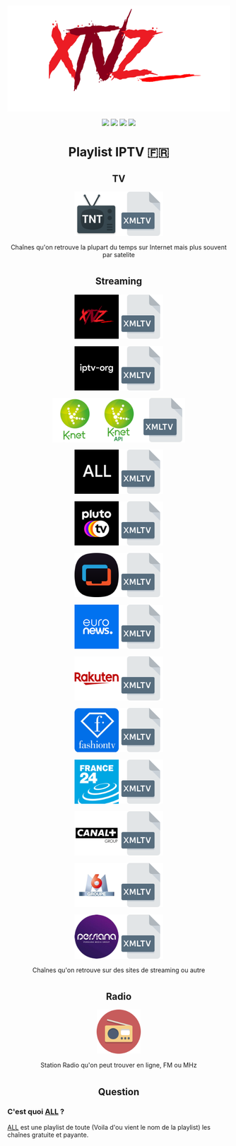 <div align="center">
  <a href="https://github.com/LeBazarDeBryan/XTVZ_/"><img src="Images/Logo.png" /></a>
  
  <a href="https://github.com/LeBazarDeBryan/XTVZ_/stargazers"><img src="https://img.shields.io/github/stars/LeBazarDeBryan/XTVZ_?color=ff0000&style=for-the-badge&label=%C3%89toile" /></a>
  <a href="https://github.com/LeBazarDeBryan/XTVZ_/forks"><img src="https://img.shields.io/github/forks/LeBazarDeBryan/XTVZ_?color=ff0000&style=for-the-badge&label=Fork" /></a>
  <a href="https://github.com/LeBazarDeBryan/XTVZ_/watchers"><img src="https://img.shields.io/github/watchers/LeBazarDeBryan/XTVZ_?color=ff0000&style=for-the-badge&label=Watchers" /></a>
  <a href="https://github.com/LeBazarDeBryan/XTVZ_/issues"><img src="https://img.shields.io/github/issues/LeBazarDeBryan/XTVZ_?color=ff0000&style=for-the-badge&label=Issues" /></a>

#

<h1>Playlist IPTV 🇫🇷</h1>


<h2>TV</h2>
  <p>
    <a href="IPTV/TNT.m3u?raw=true"><img height="100" width="100" src="Images/TNT.png" /></a><a href="https://xmltvfr.fr/xmltv/xmltv_tnt.xml"><img height="100" width="100" src="Images/XMLTV.png" /></a>
    <p>Chaînes qu'on retrouve la plupart du temps sur Internet mais plus souvent par satelite
  </p>
  
#

<h2>Streaming</h2>
  <a href="IPTV/Streaming.m3u?raw=true"><img height="100" width="100" src="Images/XTVZ_.png" /></a><a href="https://xmltvfr.fr/xmltv/xmltv.xml"><img height="100" width="100" src="Images/XMLTV.png" /></a>
  
  <a href="https://github.com/iptv-org/iptv/blob/master/streams/fr.m3u?raw=true"><img height="100" width="100" src="Images/iptv-org.png" /></a><a href="https://xmltvfr.fr/xmltv/xmltv_fr.xml"><img height="100" width="100" src="Images/XMLTV.png" /></a>
  
  <a href="http://v.ktv.zone/l.m3u"><img height="100" width="100" src="Images/K-Net.png" /></a><a href="https://api-tv.k-sys.ch/m3u8"><img height="100" width="100" src="Images/K-Net%20API.png" /></a><a href="http://v.ktv.zone/x.xml"><img height="100" width="100" src="Images/XMLTV.png" /></a>
  
  <a href="IPTV/ALL.m3u?raw=true"><img height="100" width="100" src="Images/All.png" /></a><a href="https://xmltvfr.fr/xmltv/xmltv.xml"><img height="100" width="100" src="Images/XMLTV.png" /></a>
  
  <a href="https://i.mjh.nz/PlutoTV/fr.m3u8"><img height="100" width="100" src="Images/Pluto%20TV.png" /></a><a href="https://i.mjh.nz/PlutoTV/fr.xml"><img height="100" width="100" src="Images/XMLTV.png" /></a>

  <a href="https://i.mjh.nz/SamsungTVPlus/fr.m3u8"><img height="100" width="100" src="Images/Samsung%20TV%20Plus.png?raw=true" /></a><a href="https://i.mjh.nz/SamsungTVPlus/fr.xml"><img height="100" width="100" src="Images/XMLTV.png" /></a>

  <a href="https://github.com/iptv-org/iptv/blob/master/streams/fr_euronews.m3u?raw=true"><img height="100" width="100" src="Images/euronews.png" /></a><a href="https://xmltvfr.fr/xmltv/xmltv.xml"><img height="100" width="100" src="Images/XMLTV.png" /></a>

  <a href="https://github.com/iptv-org/iptv/blob/master/streams/fr_rakuten.m3u?raw=true"><img height="100" width="100" src="Images/Rakuten.png" /></a><a href="https://xmltvfr.fr/xmltv/xmltv_fr.xml"><img height="100" width="100" src="Images/XMLTV.png" /></a>

  <a href="https://github.com/iptv-org/iptv/blob/master/streams/fr_fashiontv.m3u?raw=true"><img height="100" width="100" src="Images/Fashion%20TV.png" /></a><a href="https://xmltvfr.fr/xmltv/xmltv.xml"><img height="100" width="100" src="Images/XMLTV.png" /></a>

  <a href="https://github.com/iptv-org/iptv/blob/master/streams/fr_france24.m3u?raw=true"><img height="100" width="100" src="Images/France%2024.png" /></a><a href="https://xmltvfr.fr/xmltv/xmltv.xml"><img height="100" width="100" src="Images/XMLTV.png" /></a>

  <a href="https://github.com/iptv-org/iptv/blob/master/streams/fr_groupecanalplus.m3u?raw=true"><img height="100" width="100" src="Images/Groupe%20Canal+.png" /></a><a href="https://xmltvfr.fr/xmltv/xmltv_fr.xml"><img height="100" width="100" src="Images/XMLTV.png" /></a>

  <a href="https://github.com/iptv-org/iptv/blob/master/streams/fr_groupem6.m3u?raw=true"><img height="100" width="100" src="Images/Groupe%20M6.png" /></a><a href="https://xmltvfr.fr/xmltv/xmltv_fr.xml"><img height="100" width="100" src="Images/XMLTV.png" /></a>

  <a href="https://github.com/iptv-org/iptv/blob/master/streams/fr_persiana.m3u?raw=true"><img height="100" width="100" src="Images/Groupe%20Persiana.png" /></a><a href="https://xmltvfr.fr/xmltv/xmltv.xml"><img height="100" width="100" src="Images/XMLTV.png" /></a>

<p> Chaînes qu'on retrouve sur des sites de streaming ou autre </p>

#

<h2>Radio</h2>

  <a href="IPTV/Radio.m3u?raw=true"><img height="100" width="100" src="Images/Radio.png" /></a>

<p> Station Radio qu'on peut trouver en ligne, FM ou MHz </p>

#

<h2>Question</h2>
</div>

<h3>C'est quoi <a href="IPTV/ALL.m3u">ALL</a> ?</h3>
<p><a href="IPTV/ALL.m3u">ALL</a> est une playlist de toute (Voila d'ou vient le nom de la playlist) les chaînes gratuite et payante.</a></p>
